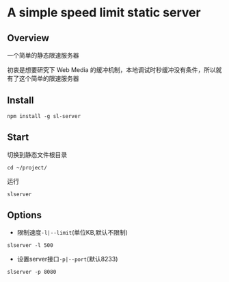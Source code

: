 # A simple speed limit static server
## Overview
一个简单的静态限速服务器

初衷是想要研究下 Web Media 的缓冲机制，本地调试时秒缓冲没有条件，所以就有了这个简单的限速服务器

## Install
```
npm install -g sl-server
```

## Start
切换到静态文件根目录
```
cd ~/project/
```
运行
```
slserver
```

## Options
* 限制速度`-l|--limit`(单位KB,默认不限制)
```
slserver -l 500
```

* 设置server接口`-p|--port`(默认8233)
```
slserver -p 8080
```
